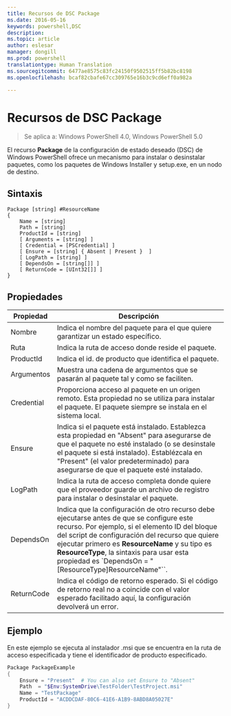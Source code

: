 ```yaml
---
title: Recursos de DSC Package
ms.date: 2016-05-16
keywords: powershell,DSC
description: 
ms.topic: article
author: eslesar
manager: dongill
ms.prod: powershell
translationtype: Human Translation
ms.sourcegitcommit: 6477ae8575c83fc24150f9502515ff5b82bc8198
ms.openlocfilehash: bcaf82cbafe67cc309765e16b3c9cd6eff0a982a

---
```


# Recursos de DSC Package

> Se aplica a: Windows PowerShell 4.0, Windows PowerShell 5.0

El recurso **Package** de la configuración de estado deseado (DSC) de Windows PowerShell ofrece un mecanismo para instalar o desinstalar paquetes, como los paquetes de Windows Installer y setup.exe, en un nodo de destino.

## Sintaxis

```
Package [string] #ResourceName
{
    Name = [string]
    Path = [string]
    ProductId = [string]
    [ Arguments = [string] ]
    [ Credential = [PSCredential] ]
    [ Ensure = [string] { Absent | Present }  ]
    [ LogPath = [string] ]
    [ DependsOn = [string[]] ]
    [ ReturnCode = [UInt32[]] ]
}
```

## Propiedades
|  Propiedad  |  Descripción   | 
|---|---| 
| Nombre| Indica el nombre del paquete para el que quiere garantizar un estado específico.| 
| Ruta| Indica la ruta de acceso donde reside el paquete.| 
| ProductId| Indica el id. de producto que identifica el paquete.| 
| Argumentos| Muestra una cadena de argumentos que se pasarán al paquete tal y como se faciliten.| 
| Credential| Proporciona acceso al paquete en un origen remoto. Esta propiedad no se utiliza para instalar el paquete. El paquete siempre se instala en el sistema local.| 
| Ensure| Indica si el paquete está instalado. Establezca esta propiedad en "Absent" para asegurarse de que el paquete no esté instalado (o se desinstale el paquete si está instalado). Establézcala en "Present" (el valor predeterminado) para asegurarse de que el paquete esté instalado.| 
| LogPath| Indica la ruta de acceso completa donde quiere que el proveedor guarde un archivo de registro para instalar o desinstalar el paquete.| 
| DependsOn | Indica que la configuración de otro recurso debe ejecutarse antes de que se configure este recurso. Por ejemplo, si el elemento ID del bloque del script de configuración del recurso que quiere ejecutar primero es **ResourceName** y su tipo es **ResourceType**, la sintaxis para usar esta propiedad es `DependsOn = "[ResourceType]ResourceName"``.| 
| ReturnCode| Indica el código de retorno esperado. Si el código de retorno real no a coincide con el valor esperado facilitado aquí, la configuración devolverá un error.| 

## Ejemplo

En este ejemplo se ejecuta al instalador .msi que se encuentra en la ruta de acceso especificada y tiene el identificador de producto especificado.

```powershell
Package PackageExample
{
    Ensure = "Present"  # You can also set Ensure to "Absent"
    Path  = "$Env:SystemDrive\TestFolder\TestProject.msi"
    Name = "TestPackage"
    ProductId = "ACDDCDAF-80C6-41E6-A1B9-8ABD8A05027E"
} 
```




<!--HONumber=Jun16_HO4-->


